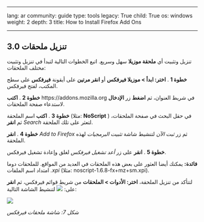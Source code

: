 

---

lang: ar
community: guide
type: tools
legacy: True
child: True
os: windows
weight: 2
depth: 3
title: How to Install Firefox Add Ons

---

<h2>3.0 تنزيل ملحقات</h2>

<p>تنزيل وتثبيت أي <b>ملحقة موزيلا</b> سهل وسريع. اتبع الخطوات التالية لتبدأ في تنزيل وتثبيت مختلف الملحقات:</p>

<p><b>خطوة 1</b> . <b>اختر: ابدأ &gt; موزيلا فيرفكس</b> أو <b>انقر مرتين</b> على أيقونة <b>فيرفكس</b> على سطح المكتب، لفتح فيرفكس.</p>

<p><b>خطوة 2</b> . <b>اكتب</b> https://addons.mozilla.org في شريط العنوان، ثم <b>اضغط</b> زر <b>الإدخال</b> لاستدعاء صفحة الملحقات.</p>

<p><b>خطوة 3</b> . <b>اكتب</b> اسم الملحقة (مثلا: <b>NoScript</b> ) في حقل البحث في صفحة الملحقات، ثم <b>انقر</b> <i>Search</i> لتعثر على تلك الملحقة.</p>

<p><b>خطوة 4</b> . <b>انقر</b> <i>Add to Firefox</i> ثم زر <i>ثبت الآن</i> لتنشيط شاشة <i>تثبيت البرمجيات</i> لهذه الملحقة.</p>

<p><b>خطوة 5</b> . <b>انقر</b> على زر <i>أعد تشغيل فيرفكس</i> لغلق وإعادة تشغيل فيرفكس.</p>

<p><b>فائدة:</b> يمكنك أيضا العثور على بعض هذه الملحقات في العديد من المواقع. للملحقات دوما امتداد اسم الملفات <i>.xpi</i> (مثلا: noscript-1.6.8-fx+mz+sm.xpi).</p>

<p>لتتأكد من تنزيل الملحقة، <b>اختر: الأدوات &gt; الملحقات</b> من شريط قوائم فيرفكس، ثم <b>انقر</b> على: <img src="/sites/securitybkp.ngoinabox.org/files/u5/firefox-ar/100.png" /> لتنشيط الشاشة التالية:</p>

<p><img src="/sites/securitybkp.ngoinabox.org/files/u5/firefox-ar/01.png" /></p>

<p><i>شكل 7: شاشة ملحقات فيرفكس</i></p>


